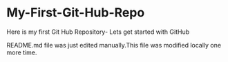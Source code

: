 # My-First-Git-Hub-Repo
Here is my first Git Hub Repository- Lets get started with GitHub

README.md file was just edited manually.This file was modified locally one more time.
